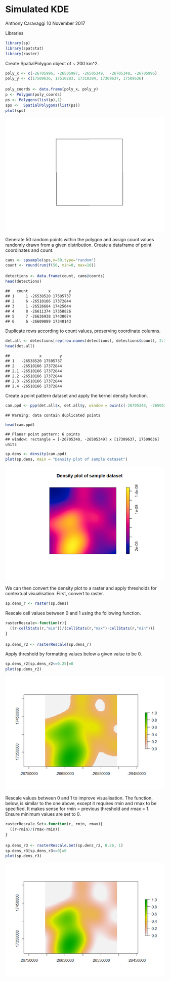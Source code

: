 Simulated KDE
================
Anthony Caravaggi
10 November 2017

Libraries

``` r
library(sp)
library(spatstat)
library(raster)
```

Create SpatialPolygon object of ~ 200 km^2.

``` r
poly_x <- c(-26705996, -26505997, -26505349,  -26705348, -26705996)
poly_y <- c(17509636, 17510283, 17310284, 17309637, 17509636)

poly_coords <- data.frame(poly_x, poly_y)
p <- Polygon(poly_coords)
ps <- Polygons(list(p),1)
sps <-  SpatialPolygons(list(ps))
plot(sps)
```

![](KDE_files/figure-markdown_github/unnamed-chunk-2-1.png)

Generate 50 random points within the polygon and assign count values randomly drawn from a given distribution. Create a dataframe of point coordinates and count.

``` r
cams <- spsample(sps,n=50,type="random")
count <- round(runif(50, min=0, max=10))

detections <- data.frame(count, cams@coords)
head(detections)
```

    ##   count         x        y
    ## 1     1 -26538520 17505737
    ## 2     6 -26510166 17372844
    ## 3     1 -26526684 17425644
    ## 4     8 -26611374 17358826
    ## 5     7 -26636938 17430074
    ## 6     6 -26609089 17340143

Duplicate rows according to count values, preserving coordinate columns.

``` r
det.all <- detections[rep(row.names(detections), detections$count), 2:3]
head(det.all)
```

    ##             x        y
    ## 1   -26538520 17505737
    ## 2   -26510166 17372844
    ## 2.1 -26510166 17372844
    ## 2.2 -26510166 17372844
    ## 2.3 -26510166 17372844
    ## 2.4 -26510166 17372844

Create a point pattern dataset and apply the kernel density function.

``` r
cam.ppd <- ppp(det.all$x, det.all$y, window = owin(c(-26705348, -26505349), c(17309637, 17509636)))
```

    ## Warning: data contain duplicated points

``` r
head(cam.ppd)
```

    ## Planar point pattern: 6 points
    ## window: rectangle = [-26705348, -26505349] x [17309637, 17509636] units

``` r
sp.dens <- density(cam.ppd)
plot(sp.dens, main = "Density plot of sample dataset")
```

![](KDE_files/figure-markdown_github/unnamed-chunk-5-1.png)

We can then convert the density plot to a raster and apply thresholds for contextual visualisation. First, convert to raster.

``` r
sp.dens_r <- raster(sp.dens)
```

Rescale cell values between 0 and 1 using the following function.

``` r
rasterRescale<-function(r){
  ((r-cellStats(r,"min"))/(cellStats(r,"max")-cellStats(r,"min")))
}

sp.dens_r2 <- rasterRescale(sp.dens_r)
```

Apply threshold by formatting values below a given value to be 0.

``` r
sp.dens_r2[sp.dens_r2<=0.25]=0
plot(sp.dens_r2)
```

![](KDE_files/figure-markdown_github/unnamed-chunk-8-1.png)

Rescale values between 0 and 1 to improve visualisation. The function, below, is similar to the one above, except it requires rmin and rmax to be specified. It makes sense for rmin = previous threshold and rmax = 1. Ensure minimum values are set to 0.

``` r
rasterRescale.Set<-function(r, rmin, rmax){
  ((r-rmin)/(rmax-rmin))
}

sp.dens_r3 <- rasterRescale.Set(sp.dens_r2, 0.26, 1)
sp.dens_r3[sp.dens_r3<=0]=0
plot(sp.dens_r3)
```

![](KDE_files/figure-markdown_github/unnamed-chunk-9-1.png)
